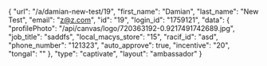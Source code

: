 {
    "url": "\/a\/damian-new-test\/19",
    "first_name": "Damian",
    "last_name": "New Test",
    "email": "z@z.com",
    "id": "19",
    "login_id": "1759121",
    "data": {
        "profilePhoto": "\/api\/canvas\/logo\/720363192-0.9217491742689.jpg",
        "job_title": "saddfs",
        "local_macys_store": "15",
        "racif_id": "asd",
        "phone_number": "121323",
        "auto_approve": true,
        "incentive": "20",
        "tongal": ""
    },
    "type": "captivate",
    "layout": "ambassador"
}